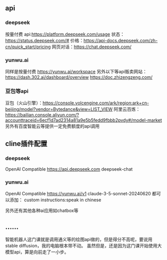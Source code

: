 ## api
### deepseek
按量付费
api:https://platform.deepseek.com/usage 
状态：https://status.deepseek.com/#
价格：https://api-docs.deepseek.com/zh-cn/quick_start/pricing
网页对话：https://chat.deepseek.com/

### yunwu.ai
同样是按量付费
https://yunwu.ai/workspace
另外以下等api贩卖网站：
https://dash.302.ai/dashboard/overview
https://doc.zhizengzeng.com/

### 豆包等api
豆包（火山引擎）：https://console.volcengine.com/ark/region:ark+cn-beijing/model?vendor=Bytedance&view=LIST_VIEW
阿里云百炼：https://bailian.console.aliyun.com/?accounttraceid=6ecf1d7ad2314a81a9e5b5fedd9fbbb2pvdy#/model-market
另外有百度智能云等提供一定免费额度的api调用

## cline插件配置
### deepseek
OpenAI Compatible
https://api.deepseek.com
deepseek-chat

### yunwu.ai 
OpenAI Compatible
https://yunwu.ai/v1
claude-3-5-sonnet-20240620
都可以添加：
custom instructions:speak in chinese

另外还有其他各种ai应用如chatbox等

## ……
智能机器人这门课就是调用通义等的绘图api做的，但是得分不高呢，要说用stable diffusion，我的电脑根本带不动。
虽然但是，还是因为这门课开始使用大模型api，算是向前走了一小步。